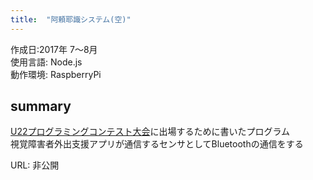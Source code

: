 ```yaml
---
title:  "阿頼耶識システム(空)"
---
```


作成日:2017年 7〜8月  
使用言語:  Node.js  
動作環境:  RaspberryPi

## summary  
[U22プログラミングコンテスト大会](http://www.u22procon.com/)に出場するために書いたプログラム   
視覚障害者外出支援アプリが通信するセンサとしてBluetoothの通信をする

URL: 非公開